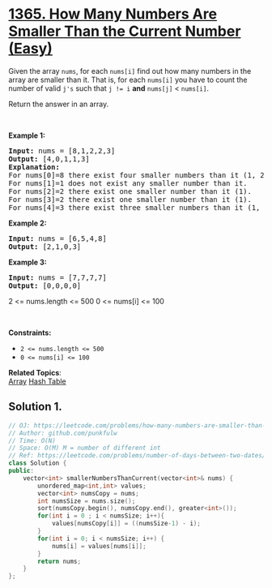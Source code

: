 # [1365. How Many Numbers Are Smaller Than the Current Number (Easy)](https://leetcode.com/problems/how-many-numbers-are-smaller-than-the-current-number/)

<p>Given the array <code>nums</code>, for each <code>nums[i]</code> find out how many numbers in the array are smaller than it. 
  That is, for each <code>nums[i]</code> you have to count the number of valid <code>j's</code> such that <code>j != i</code> <b>and</b> <code>nums[j]</code> < <code>nums[i]</code>.</p>

<p>Return the answer in an array.</p>

<p>&nbsp;</p>
<p><strong>Example 1:</strong></p>
<pre><strong>Input:</strong> nums = [8,1,2,2,3]
<strong>Output:</strong> [4,0,1,1,3]
<strong>Explanation: </strong> 
For nums[0]=8 there exist four smaller numbers than it (1, 2, 2 and 3). 
For nums[1]=1 does not exist any smaller number than it.
For nums[2]=2 there exist one smaller number than it (1). 
For nums[3]=2 there exist one smaller number than it (1). 
For nums[4]=3 there exist three smaller numbers than it (1, 2 and 2).
</pre>

<p><strong>Example 2:</strong></p>
<pre><strong>Input:</strong> nums = [6,5,4,8]
<strong>Output:</strong> [2,1,0,3]
</pre>


<p><strong>Example 3:</strong></p>
<pre><strong>Input:</strong> nums = [7,7,7,7]
<strong>Output:</strong> [0,0,0,0]
</pre>

2 <= nums.length <= 500
0 <= nums[i] <= 100


<p>&nbsp;</p>
<p><strong>Constraints:</strong></p>

<ul>
	<li><code>2 &lt;= nums.length &lt;= 500</code></li>
  <li><code>0 &lt;= nums[i] &lt;= 100</code></li>
</ul>



**Related Topics**:  
[Array](https://leetcode.com/tag/array/)
[Hash Table](https://leetcode.com/tag/hash-table/)



## Solution 1.

```cpp
// OJ: https://leetcode.com/problems/how-many-numbers-are-smaller-than-the-current-number/
// Author: github.com/punkfulw
// Time: O(N)
// Space: O(M) M = number of different int
// Ref: https://leetcode.com/problems/number-of-days-between-two-dates/discuss/517605/Similar-to-day-of-the-year
class Solution {
public:
    vector<int> smallerNumbersThanCurrent(vector<int>& nums) {
        unordered_map<int,int> values;
        vector<int> numsCopy = nums;
        int numsSize = nums.size();
        sort(numsCopy.begin(), numsCopy.end(), greater<int>());
        for(int i = 0 ; i < numsSize; i++){
            values[numsCopy[i]] = ((numsSize-1) - i);
        }
        for(int i = 0; i < numsSize; i++) {
            nums[i] = values[nums[i]];
        }
        return nums;     
    }
};
```
